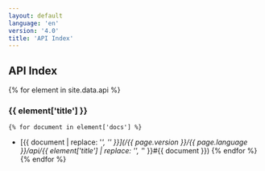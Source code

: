 ```yaml
---
layout: default
language: 'en'
version: '4.0'
title: 'API Index'
---
```

## API Index
{% for element in site.data.api %}
### {{ element['title'] }}
    {% for document in element['docs'] %}
* [{{ document | replace: '_', '\' }}](/{{ page.version }}/{{ page.language }}/api/{{ element['title'] | replace: '\', '_' }}#{{ document }})
    {% endfor %}
{% endfor %}
